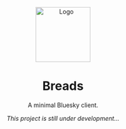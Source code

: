 <div align="center">

<img alt="Logo" src="./public/logo.svg" style="width:8rem;">

# Breads

A minimal Bluesky client.

_This project is still under development..._

</div>
